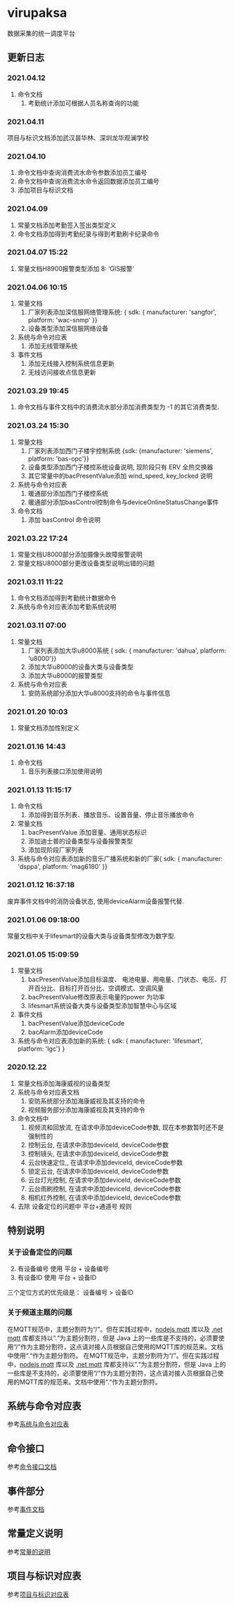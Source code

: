 # virupaksa

数据采集的统一调度平台

## 更新日志

### 2021.04.12

1. 命令文档
   1. 考勤统计添加可根据人员名称查询的功能

### 2021.04.11

项目与标识文档添加武汉昙华林、深圳龙华观澜学校

### 2021.04.10

1. 命令文档中查询消费流水命令参数添加员工编号
2. 命令文档中查询消费流水命令返回数据添加员工编号
3. 添加项目与标识文档

### 2021.04.09

1. 常量文档添加考勤签入签出类型定义
2. 命令文档添加得到考勤纪录与得到考勤刷卡纪录命令

### 2021.04.07 15:22

1. 常量文档H8900报警类型添加 8: ‘GIS报警’

### 2021.04.06 10:15

1. 常量文档
   1. 厂家列表添加深信服网络管理系统: { sdk: { manufacturer: 'sangfor', platform: 'wac-snmp' }}
   2. 设备类型添加深信服网络设备
2. 系统与命令对应表
   1. 添加无线管理系统
3. 事件文档
   1. 添加无线接入控制系统信息更新
   2. 无线访问接收点信息更新

### 2021.03.29 19:45

1. 命令文档与事件文档中的消费流水部分添加消费类型为 -1 的其它消费类型.

### 2021.03.24 15:30

1. 常量文档
   1. 厂家列表添加西门子楼宇控制系统 {sdk: {manufacturer: 'siemens', platform: 'bas-opc'}}
   2. 设备类型添加西门子楼控系统设备说明, 现阶段只有 ERV 全热交换器
   3. 其它常量中的bacPresentValue添加 wind_speed, key_locked 说明
2. 系统与命令对应表
   1. 暖通部分添加西门子楼控系统
   2. 暖通部分添加basControl控制命令与deviceOnlineStatusChange事件
3. 命令文档
   1. 添加 basControl 命令说明

### 2021.03.22 17:24

1. 常量文档U8000部分添加摄像头故障报警说明
2. 常量文档U8000部分更改设备类型说明出错的问题

### 2021.03.11 11:22

1. 命令文档添加得到考勤统计数据命令
2. 系统与命令对应表添加考勤系统说明

### 2021.03.11 07:00

1. 常量文档
   1. 厂家列表添加大华u8000系统 { sdk: { manufacturer: 'dahua', platform: 'u8000'}}
   2. 添加大华u8000的设备大类与设备类型
   3. 添加大华u8000的报警类型
2. 系统与命令对应表
   1. 安防系统部分添加大华u8000支持的命令与事件信息

###  2021.01.20 10:03

1. 常量文档添加性别定义

### 2021.01.16 14:43

1. 命令文档
   1. 音乐列表接口添加使用说明

### 2021.01.13 11:15:17

1. 命令文档
   1. 添加得到音乐列表、播放音乐、设置音量、停止音乐播放命令
2. 常量文档
   1. bacPresentValue 添加音量、通用状态标识
   2. 添加迪士普的设备类型与设备报警类型
   3. 添加现阶段厂家列表
3. 系统与命令对应表添加新的音乐广播系统和新的厂家{ sdk: {   manufacturer: 'dsppa',   platform: 'mag6180'  }}

### 2021.01.12 16:37:18

废弃事件文档中的消防设备状态, 使用deviceAlarm设备报警代替.

### 2021.01.06 09:18:00

常量文档中关于lifesmart的设备大类与设备类型修改为数字型.

### 2021.01.05 15:09:59

1. 常量文档
   1. bacPresentValue添加目标温度、 电池电量、用电量、门状态、电压、打开百分比、目标打开百分比、空调模式、空调风量
   2. bacPresentValue修改原表示电量的power 为功率
   3. lifesmart系统设备大类与设备类型添加智慧中心与区域
2. 事件文档
   1. bacPresentValue添加deviceCode
   2. bacAlarm添加deviceCode
3. 系统与命令对应表添加新的系统: { sdk: { manufacturer: 'lifesmart', platform: 'lgc'} }

### 2020.12.22

1. 常量文档添加海康威视的设备类型
2. 系统与命令对应表文档
   1. 安防系统部分添加海康威视及其支持的命令
   2. 视频服务部分添加海康威视及其支持的命令
3. 命令文档中
   1. 视频流和回放流, 在请求中添加deviceCode参数, 现在本参数暂时还不是强制性的
   2. 控制云台, 在请求中添加deviceId, deviceCode参数
   3. 控制镜头, 在请求中添加deviceId, deviceCode参数
   4. 云台快速定位,, 在请求中添加deviceId, deviceCode参数
   5. 锁定云台, 在请求中添加deviceId, deviceCode参数
   6. 云台灯光控制, 在请求中添加deviceId, deviceCode参数
   7. 云台雨刷控制, 在请求中添加deviceId, deviceCode参数
   8. 相机红外控制, 在请求中添加deviceId, deviceCode参数
4. 去除 设备定位的问题中 平台+通道号 规则

## 特别说明

### 关于设备定位的问题

2. 有设备编号 使用 平台 + 设备编号
3. 有设备ID 使用 平台 + 设备ID 


三个定位方式的优先级是： 设备编号 > 设备ID

### 关于频道主题的问题

在MQTT规范中，主题分割符为“/”。但在实践过程中，[nodejs mqtt](https://github.com/mqttjs/MQTT.js) 库以及 [.net mqtt](https://github.com/chkr1011/MQTTnet) 库都支持以“.“为主题分割符，但是 Java 上的一些库是不支持的，必须要使用“/”作为主题分割符，这点请对接人员根据自己使用的MQTT库的规范来。文档中使用“.“作为主题分割符。		 在MQTT规范中，主题分割符为“/”。但在实践过程中，[nodejs mqtt](https://github.com/mqttjs/MQTT.js) 库以及 [.net mqtt](https://github.com/chkr1011/MQTTnet) 库都支持以“.“为主题分割符，但是 Java 上的一些库是不支持的，必须要使用“/”作为主题分割符，这点请对接人员根据自己使用的MQTT库的规范来。文档中使用“.“作为主题分割符。

## 系统与命令对应表

参考[系统与命令对应表](SYSTEM_COMMAND_EVENT_LIST.md)

## 命令接口

参考[命令接口文档](COMMAND_README.md)

## 事件部分

参考[事件文档](EVENT_README.md)

## 常量定义说明

参考[常量的说明](CONSTANTS_README.md)

## 项目与标识对应表

参考[项目与标识对应表](PROJECT_PROVIDER_INFO.md)

